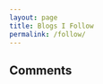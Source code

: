 ```yaml
---
layout: page
title: Blogs I Follow
permalink: /follow/
---
```


  <div class="comments">
    <h2>Comments</h2><br>
    <script src="https://utteranc.es/client.js"
            repo="Sterling-Cooper/sterling-cooper.github.io"
            issue-term="title"
            theme="github-light"
            crossorigin="anonymous"
            async>
    </script>
  </div>